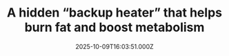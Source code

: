 ---
title: "A hidden “backup heater” that helps burn fat and boost metabolism"
date: 2025-10-09T16:03:51.000Z
category: Health
externalLink: "https://www.sciencedaily.com/releases/2025/10/251009033247.htm"
image: ""
excerpt: "Scientists have uncovered a surprising new way the body can burn energy and stay warm. Deep inside fat tissue, they found a hidden system that helps the body use up calories, even without exercise. By studying mice, researchers discovered that brown fat — the type that keeps us warm — has a backup “heater” that kicks in when needed.…"
---